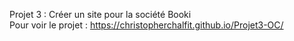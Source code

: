 Projet 3 : Créer un site pour la société Booki
<br/>
Pour voir le projet : https://christopherchalfit.github.io/Projet3-OC/

